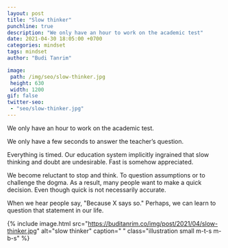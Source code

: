 ```yaml
---
layout: post
title: "Slow thinker"
punchline: true
description: "We only have an hour to work on the academic test"
date: 2021-04-30 18:05:00 +0700
categories: mindset
tags: mindset
author: "Budi Tanrim"

image:
 path: /img/seo/slow-thinker.jpg
 height: 630
 width: 1200
gif: false
twitter-seo: 
 - "seo/slow-thinker.jpg"
---
```


We only have an hour to work on the academic test.

We only have a few seconds to answer the teacher’s question.

Everything is timed. Our education system implicitly ingrained that slow thinking and doubt are undesirable. Fast is somehow appreciated.

We become reluctant to stop and think. To question assumptions or to challenge the dogma. As a result, many people want to make a quick decision. Even though quick is not necessarily accurate.

When we hear people say, "Because X says so." Perhaps, we can learn to question that statement in our life.


{% include image.html 
src="https://buditanrim.co/img/post/2021/04/slow-thinker.jpg" 
alt="slow thinker" 
caption=" "
class="illustration small m-t-s m-b-s" %}


